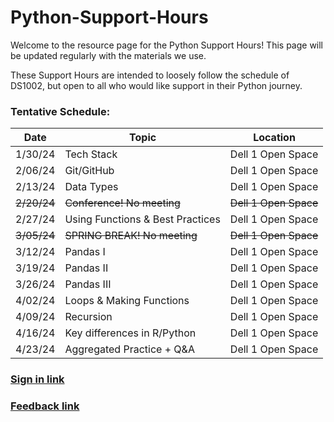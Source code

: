 # Python-Support-Hours

Welcome to the resource page for the Python Support Hours! This page will be updated regularly with the materials we use.

These Support Hours are intended to loosely follow the schedule of DS1002, but open to all who would like support in their Python journey.

### Tentative Schedule:
| Date     | Topic                        | Location          |
|----------|-------------------------     |-------------------|
| 1/30/24  | Tech Stack                   | Dell 1 Open Space |
| 2/06/24  | Git/GitHub                   | Dell 1 Open Space |
| 2/13/24  | Data Types                   | Dell 1 Open Space |
| ~~2/20/24~~  | ~~Conference! No meeting~~ | ~~Dell 1 Open Space~~ |
| 2/27/24  | Using Functions & Best Practices                     | Dell 1 Open Space |
| ~~3/05/24~~  | ~~SPRING BREAK! No meeting~~     | ~~Dell 1 Open Space~~ |
| 3/12/24  | Pandas I                    | Dell 1 Open Space |
| 3/19/24  | Pandas II                   | Dell 1 Open Space |
| 3/26/24  | Pandas III                | Dell 1 Open Space |
| 4/02/24  | Loops & Making Functions     | Dell 1 Open Space |
| 4/09/24  | Recursion                    | Dell 1 Open Space |
| 4/16/24  | Key differences in R/Python  | Dell 1 Open Space |
| 4/23/24  | Aggregated Practice + Q&A    | Dell 1 Open Space |



### [Sign in link]
### [Feedback link]




[Sign in link]:  https://forms.office.com/r/XZa0ctu8jn
[Feedback link]: https://forms.office.com/Pages/ResponsePage.aspx?id=x4A0ewc3c0iLd-IWczplrGOYHY4L82xIpZIH_NI1CCpUQ1NFM041NFo5NkZENjVRMzJJTEY3N0tSUy4u
